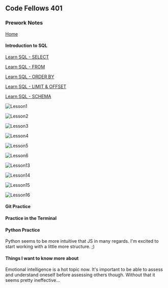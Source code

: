## Code Fellows 401

### Prework Notes

[Home](./README.md)

#### Introduction to SQL

[Learn SQL - SELECT](https://dataschool.com/learn-sql/select/)

[Learn SQL - FROM](https://dataschool.com/learn-sql/from/)

[Learn SQL - ORDER BY](https://dataschool.com/learn-sql/order-by/)

[Learn SQL - LIMIT & OFFSET](https://dataschool.com/learn-sql/limit/)

[Learn SQL - SCHEMA](https://dataschool.com/learn-sql/schema-browsing/)



![Lesson1](../imgs/401/SQLlesson1.jpg)

![Lesson2](../imgs/401/SQLlesson2.jpg)

![Lesson3](../imgs/401/SQLlesson3.jpg)

![Lesson4](../imgs/401/SQLlesson4.jpg)

![Lesson5](../imgs/401/SQLlesson5.jpg)

![Lesson6](../imgs/401/SQLlesson6.jpg)

![Lesson13](../imgs/401/SQLlesson13.jpg)

![Lesson14](../imgs/401/SQLlesson14.jpg)

![Lesson15](../imgs/401/SQLlesson15.jpg)

![Lesson16](../imgs/401/SQLlesson16.jpg)

#### Git Practice

#### Practice in the Terminal

#### Python Practice

Python seems to be more intuitive that JS in many regards.  I'm excited to start working with a little more structure. ;)

#### Things I want to know more about

Emotional intelligence is a hot topic now.  It's important to be able to assess and understand oneself before assessing others though.  Without that it seems pretty ineffective...

